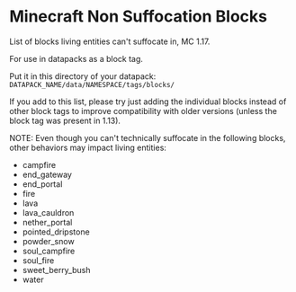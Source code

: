 # Minecraft Non Suffocation Blocks
List of blocks living entities can't suffocate in, MC 1.17.

For use in datapacks as a block tag.

Put it in this directory of your datapack:
`DATAPACK_NAME/data/NAMESPACE/tags/blocks/`

If you add to this list, please try just adding the individual blocks 
instead of other block tags to improve compatibility with older versions (unless the block tag was present in 1.13).


NOTE:
Even though you can't technically suffocate in the following blocks, other behaviors may impact living entities: 
- campfire
- end_gateway
- end_portal
- fire
- lava
- lava_cauldron
- nether_portal
- pointed_dripstone
- powder_snow
- soul_campfire
- soul_fire
- sweet_berry_bush
- water
